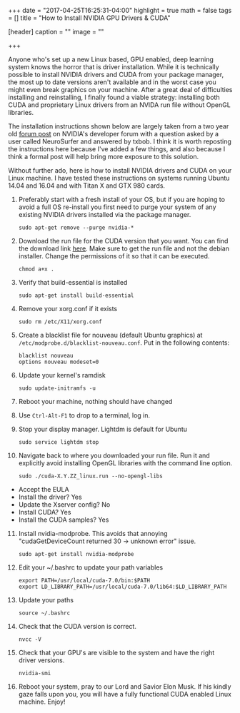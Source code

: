 +++
date = "2017-04-25T16:25:31-04:00"
highlight = true
math = false
tags = []
title = "How to Install NVIDIA GPU Drivers & CUDA"

[header]
  caption = ""
  image = ""

+++

Anyone who's set up a new Linux based, GPU enabled, deep learning system 
knows the horror that is driver installation. While it is technically
possible to install NVIDIA drivers and CUDA from your package manager,
the most up to date versions aren't available and in the worst case you
might even break graphics on your machine. After a great deal of
difficulties installing and reinstalling, I finally found a viable
strategy: installing both CUDA and proprietary Linux drivers from an
NVIDA run file without OpenGL libraries.

The installation instructions shown below are largely taken from a two
year old 
[forum
post](https://devtalk.nvidia.com/default/topic/878117/-solved-titan-x-for-cuda-7-5-login-loop-error-ubuntu-14-04-/) 
on NVIDIA's developer forum with a question asked by a user called
NeuroSurfer and answered by txbob. I think it is worth reposting the 
instructions here because I've added a few things, and also because 
I think a formal post will help bring more exposure to this solution. 

Without further ado, here is how to install NVIDIA drivers and CUDA on
your Linux machine. I have tested these instructions on systems running
Ubuntu 14.04 and 16.04 and with Titan X and GTX 980 cards.

1. Preferably start with a fresh install of your OS, but if you are
hoping to avoid a full OS re-install you first need to purge your
system of any existing NVIDIA drivers installed via the package manager.

	```
	sudo apt-get remove --purge nvidia-*
	```

2. Download the run file for the CUDA version that you want. You can
find the download link
[here](https://developer.nvidia.com/cuda-downloads). Make sure to get
the run file and not the debian installer. Change the permissions of it
so that it can be executed.

	```
	chmod a+x .
	```

3. Verify that build-essential is installed

	```
	sudo apt-get install build-essential
	```

4. Remove your xorg.conf if it exists

	```
	sudo rm /etc/X11/xorg.conf
	```

5. Create a blacklist file for nouveau (default Ubuntu graphics) at
`/etc/modprobe.d/blacklist-nouveau.conf`. Put in the following contents:

	```
	blacklist nouveau
	options nouveau modeset=0
	```

6. Update your kernel's ramdisk

	```
	sudo update-initramfs -u
	```

7. Reboot your machine, nothing should have changed

8. Use `Ctrl-Alt-F1` to drop to a terminal, log in.

9. Stop your display manager. Lightdm is default for Ubuntu

	```
	sudo service lightdm stop
	```

10. Navigate back to where you downloaded your run file. Run it and
explicitly avoid installing OpenGL libraries with the command line
option.

	```
	sudo ./cuda-X.Y.ZZ_linux.run --no-opengl-libs
	```
  * Accept the EULA
  * Install the driver? Yes
  * Update the Xserver config? No
  * Install CUDA? Yes
  * Install the CUDA samples? Yes


11. Install nvidia-modprobe. This avoids that annoying
"cudaGetDeviceCount returned 30 -> unknown error" issue.

	```
	sudo apt-get install nvidia-modprobe
	```

12. Edit your ~/.bashrc to update your path variables

	```
	export PATH=/usr/local/cuda-7.0/bin:$PATH
	export LD_LIBRARY_PATH=/usr/local/cuda-7.0/lib64:$LD_LIBRARY_PATH
	```

13. Update your paths

	```
	source ~/.bashrc
	```

14. Check that the CUDA version is correct.

	```
	nvcc -V
	```

15. Check that your GPU's are visible to the system and have the right
driver versions.

	```
	nvidia-smi
	```

16. Reboot your system, pray to our Lord and Savior Elon Musk. If his
kindly gaze falls upon you, you will have a fully functional CUDA
enabled Linux machine. Enjoy!
